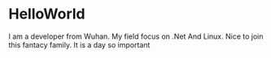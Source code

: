 # HelloWorld
I am a developer from Wuhan. My field focus on .Net And Linux. 
Nice to join this fantacy family.
It is a day so important
